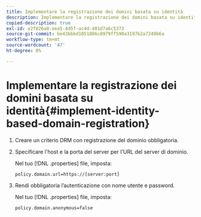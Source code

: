 ```yaml
---
title: Implementare la registrazione dei domini basata su identità
description: Implementare la registrazione dei domini basata su identità
copied-description: true
exl-id: e2f826a8-eea5-4d5f-ac4d-401d7a6c5373
source-git-commit: be43bbbd1051886c8979ff590a3197b2a7249b6a
workflow-type: tm+mt
source-wordcount: '47'
ht-degree: 0%

---
```


# Implementare la registrazione dei domini basata su identità{#implement-identity-based-domain-registration}

1. Creare un criterio DRM con registrazione del dominio obbligatoria.
1. Specificare l&#39;host e la porta del server per l&#39;URL del server di dominio.

   Nel tuo [!DNL .properties] file, imposta:

   ```
   policy.domain.url=https://[server:port] 
   ```

1. Rendi obbligatoria l’autenticazione con nome utente e password.

   Nel tuo [!DNL .properties] file, imposta:

   ```
   policy.domain.anonymous=false 
   ```
